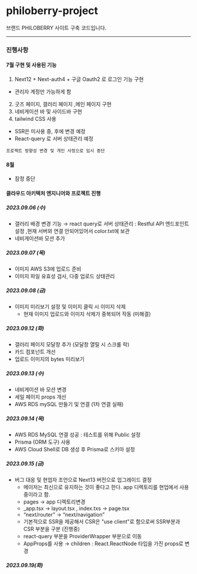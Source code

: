 # philoberry-project

브랜드 PHILOBERRY 사이트 구축 코드입니다.

---

### 진행사항

#### 7월 구현 및 사용된 기능

1. Next12 + Next-auth4 + 구글 Oauth2 로 로그인 기능 구현

- 관리자 계정만 가능하게 함

2. 굿즈 페이지, 갤러리 페이지 ,메인 페이지 구현
3. 네비게이션 바 및 사이드바 구현
4. tailwind CSS 사용

- SSR은 미사용 중, 후에 변경 예정
- React-query 로 서버 상태관리 예정

```
프로젝트 방향성 변경 및 개인 사정으로 임시 중단
```

#### 8월

- 잠정 중단

#### 클라우드 아키텍처 엔지니어와 프로젝트 진행

##### 2023.09.06 (수)

- 갤러리 배경 변경 기능 → react query로 서버 상태관리 : Restful API 엔드포인트 설정 ,현재 서버와 연결 안되어있어서 color.txt에 보관
- 네비게이션바 모션 추가

##### 2023.09.07 (목)

- 이미지 AWS S3에 업로드 준비
- 이미지 파일 유효성 검사, 다중 업로드 상태관리

##### 2023.09.08 (금)

- 이미지 미리보기 설정 및 이미지 클릭 시 이미지 삭제
  - 현재 이미지 업로드와 이미지 삭제가 중복되어 작동 (미해결)

##### 2023.09.12 (화)

- 갤러리 페이지 모달창 추가 (모달창 열릴 시 스크롤 락)
- 카드 컴포넌트 개선
- 업로드 이미지의 bytes 미리보기

##### 2023.09.13 (수)

- 네비게이션 바 모션 변경
- 세일 페이지 props 개선
- AWS RDS mySQL 만들기 및 연결 (1차 연결 실패)

##### 2023.09.14 (목)

- AWS RDS MySQL 연결 성공 : 테스트를 위해 Public 설정
- Prisma (ORM 도구) 사용
- AWS Cloud Shell로 DB 생성 후 Prisma로 스키마 설정

##### 2023.09.15 (금)

- 버그 대응 및 현업자 조언으로 Next13 버전으로 업그레이드 결정
  - 메이저는 최신으로 유지하는 것이 좋다고 한다. app 디렉토리를 현업에서 사용중이라고 함.
  - pages -> app 디렉토리변경
  - \_app.tsx -> layout.tsx , index.txs -> page.tsx
  - “next/router” → “next/navigation”
  - 기본적으로 SSR을 제공해서 CSR은 "use client"로 함으로써 SSR부분과 CSR 부분을 구분 (진행중)
  - react-query 부분을 ProviderWrapper 부분으로 이동
  - AppProps를 사용 → children : React.ReactNode 타입을 가진 props로 변경

##### 2023.09.19(화)
